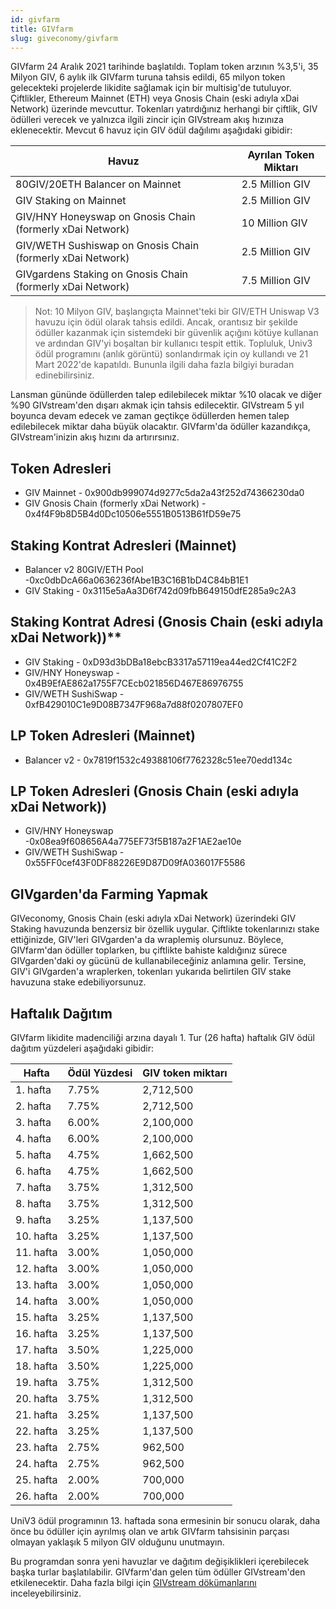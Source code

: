 ```yaml
---
id: givfarm
title: GIVfarm
slug: giveconomy/givfarm
---
```



GIVfarm 24 Aralık 2021 tarihinde başlatıldı. Toplam token arzının %3,5'i, 35 Milyon GIV, 6 aylık ilk GIVfarm turuna tahsis edildi, 65 milyon token gelecekteki projelerde likidite sağlamak için bir multisig'de tutuluyor. Çiftlikler, Ethereum Mainnet (ETH) veya Gnosis Chain (eski adıyla xDai Network) üzerinde mevcuttur. Tokenları yatırdığınız herhangi bir çiftlik, GIV ödülleri verecek ve yalnızca ilgili zincir için GIVstream akış hızınıza eklenecektir. Mevcut 6 havuz için GIV ödül dağılımı aşağıdaki gibidir:



| Havuz  | Ayrılan Token Miktarı | 
| -------- | -------- | 
| 80GIV/20ETH Balancer on Mainnet     | 2.5 Million GIV    |
| GIV Staking on Mainnet     | 2.5 Million GIV     |
| GIV/HNY Honeyswap on Gnosis Chain (formerly xDai Network)     | 10 Million GIV     |
| GIV/WETH Sushiswap on Gnosis Chain (formerly xDai Network)     | 2.5 Million GIV     |
| GIVgardens Staking on Gnosis Chain (formerly xDai Network)    | 7.5 Million GIV     |

> Not:
> 10 Milyon GIV, başlangıçta Mainnet'teki bir GIV/ETH Uniswap V3 havuzu için ödül olarak tahsis edildi. Ancak, orantısız bir şekilde ödüller kazanmak için sistemdeki bir güvenlik açığını kötüye kullanan ve ardından GIV'yi boşaltan bir kullanıcı tespit ettik. Topluluk, Univ3 ödül programını (anlık görüntü) sonlandırmak için oy kullandı ve 21 Mart 2022'de kapatıldı. Bununla ilgili daha fazla bilgiyi buradan edinebilirsiniz.
> 
Lansman gününde ödüllerden talep edilebilecek miktar %10 olacak ve diğer %90 GIVstream'den dışarı akmak için tahsis edilecektir. GIVstream 5 yıl boyunca devam edecek ve zaman geçtikçe ödüllerden hemen talep edilebilecek miktar daha büyük olacaktır. GIVfarm'da ödüller kazandıkça, GIVstream'inizin akış hızını da artırırsınız.

## Token Adresleri
* GIV Mainnet - 0x900db999074d9277c5da2a43f252d74366230da0 
* GIV Gnosis Chain (formerly xDai Network) - 0x4f4F9b8D5B4d0Dc10506e5551B0513B61fD59e75

## Staking Kontrat Adresleri (Mainnet)
* Balancer v2 80GIV/ETH Pool -0xc0dbDcA66a0636236fAbe1B3C16B1bD4C84bB1E1
* GIV Staking - 0x3115e5aAa3D6f742d09fbB649150dfE285a9c2A3

## Staking Kontrat Adresi (Gnosis Chain (eski adıyla xDai Network))**
* GIV Staking - 0xD93d3bDBa18ebcB3317a57119ea44ed2Cf41C2F2
* GIV/HNY Honeyswap - 0x4B9EfAE862a1755F7CEcb021856D467E86976755
* GIV/WETH SushiSwap - 0xfB429010C1e9D08B7347F968a7d88f0207807EF0

## LP Token Adresleri (Mainnet)
* Balancer v2 - 0x7819f1532c49388106f7762328c51ee70edd134c

## LP Token Adresleri (Gnosis Chain (eski adıyla xDai Network))
* GIV/HNY Honeyswap -0x08ea9f608656A4a775EF73f5B187a2F1AE2ae10e
* GIV/WETH SushiSwap - 0x55FF0cef43F0DF88226E9D87D09fA036017F5586

## GIVgarden'da Farming Yapmak
GIVeconomy, Gnosis Chain (eski adıyla xDai Network) üzerindeki GIV Staking havuzunda benzersiz bir özellik uygular. Çiftlikte tokenlarınızı stake ettiğinizde, GIV'leri GIVgarden'a da wraplemiş olursunuz. Böylece, GIVfarm'dan ödüller toplarken, bu çiftlikte bahiste kaldığınız sürece GIVgarden'daki oy gücünü de kullanabileceğiniz anlamına gelir. Tersine, GIV'i GIVgarden'a wraplerken, tokenları yukarıda belirtilen GIV stake havuzuna stake edebiliyorsunuz.

## Haftalık Dağıtım
GIVfarm likidite madenciliği arzına dayalı 1. Tur (26 hafta) haftalık GIV ödül dağıtım yüzdeleri aşağıdaki gibidir:


| Hafta | Ödül Yüzdesi | GIV token miktarı |
| -------- | -------- | -------- |
| 1. hafta     | 7.75%     | 2,712,500     |
| 2. hafta     |	7.75%    | 2,712,500     |
| 3. hafta   | 	6.00%    | 2,100,000     |
| 4. hafta     | 6.00%     | 2,100,000     |
| 5. hafta     | 4.75%     | 1,662,500     |
| 6. hafta     | 4.75%     | 1,662,500     |
| 7. hafta     | 3.75%     | 1,312,500     |
| 8. hafta     | 3.75%     | 1,312,500    |
| 9. hafta     | 3.25%     | 1,137,500     |
| 10. hafta     | 3.25%     | 1,137,500     |
| 11. hafta     | 3.00%     | 1,050,000     |
| 12. hafta     | 	3.00%     | 1,050,000     |
| 13. hafta     | 3.00%     | 1,050,000     |
| 14. hafta     | 3.00%     | 1,050,000     |
| 15. hafta     | 3.25%    | 1,137,500     |
| 16. hafta     | 3.25%     | 1,137,500     |
| 17. hafta     | 3.50%     | 1,225,000     |
| 18. hafta     | 3.50%     | 1,225,000     |
| 19. hafta     | 3.75%     | 1,312,500     |
| 20. hafta     | 3.75%     | 1,312,500     |
| 21. hafta     | 3.25%     | 1,137,500     |
| 22. hafta     | 3.25%     | 1,137,500     |
| 23. hafta     | 2.75%     | 962,500     |
| 24. hafta     | 2.75%     | 962,500     |
| 25. hafta     | 2.00%     | 700,000     |
| 26. hafta     | 2.00%     | 700,000     |

UniV3 ödül programının 13. haftada sona ermesinin bir sonucu olarak, daha önce bu ödüller için ayrılmış olan ve artık GIVfarm tahsisinin parçası olmayan yaklaşık 5 milyon GIV olduğunu unutmayın.

Bu programdan sonra yeni havuzlar ve dağıtım değişiklikleri içerebilecek başka turlar başlatılabilir. GIVfarm'dan gelen tüm ödüller GIVstream'den etkilenecektir. Daha fazla bilgi için [GIVstream dökümanlarını](/tr/giveconomy/givstream) inceleyebilirsiniz.